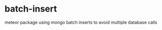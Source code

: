 batch-insert
============

meteor package using mongo batch inserts to avoid multiple database calls
